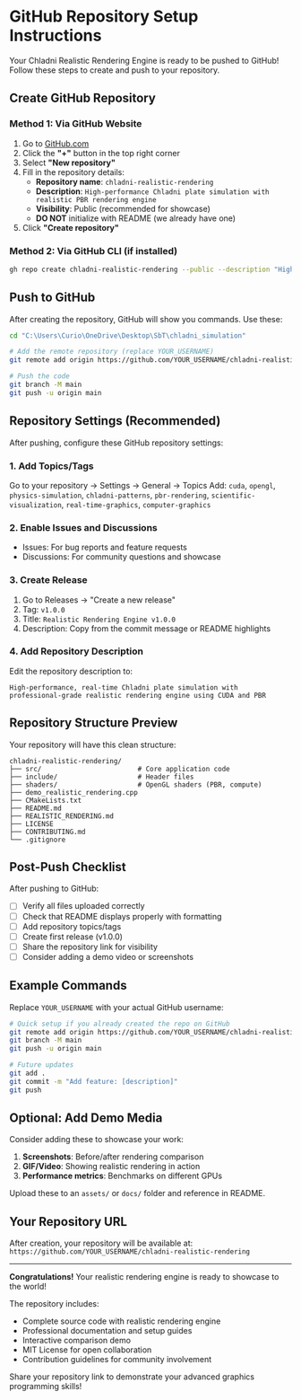 # GitHub Repository Setup Instructions

Your Chladni Realistic Rendering Engine is ready to be pushed to GitHub! Follow these steps to create and push to your repository.

## Create GitHub Repository

### Method 1: Via GitHub Website
1. Go to [GitHub.com](https://github.com)
2. Click the **"+"** button in the top right corner
3. Select **"New repository"**
4. Fill in the repository details:
   - **Repository name**: `chladni-realistic-rendering`
   - **Description**: `High-performance Chladni plate simulation with realistic PBR rendering engine`
   - **Visibility**: Public (recommended for showcase)
   - **DO NOT** initialize with README (we already have one)
5. Click **"Create repository"**

### Method 2: Via GitHub CLI (if installed)
```bash
gh repo create chladni-realistic-rendering --public --description "High-performance Chladni plate simulation with realistic PBR rendering engine"
```

## Push to GitHub

After creating the repository, GitHub will show you commands. Use these:

```bash
cd "C:\Users\Curio\OneDrive\Desktop\SbT\chladni_simulation"

# Add the remote repository (replace YOUR_USERNAME)
git remote add origin https://github.com/YOUR_USERNAME/chladni-realistic-rendering.git

# Push the code
git branch -M main
git push -u origin main
```

## Repository Settings (Recommended)

After pushing, configure these GitHub repository settings:

### 1. Add Topics/Tags
Go to your repository → Settings → General → Topics
Add: `cuda`, `opengl`, `physics-simulation`, `chladni-patterns`, `pbr-rendering`, `scientific-visualization`, `real-time-graphics`, `computer-graphics`

### 2. Enable Issues and Discussions
- Issues: For bug reports and feature requests
- Discussions: For community questions and showcase

### 3. Create Release
1. Go to Releases → "Create a new release"
2. Tag: `v1.0.0`
3. Title: `Realistic Rendering Engine v1.0.0`
4. Description: Copy from the commit message or README highlights

### 4. Add Repository Description
Edit the repository description to:
```
High-performance, real-time Chladni plate simulation with professional-grade realistic rendering engine using CUDA and PBR
```

## Repository Structure Preview

Your repository will have this clean structure:
```
chladni-realistic-rendering/
├── src/                        # Core application code
├── include/                    # Header files
├── shaders/                    # OpenGL shaders (PBR, compute)
├── demo_realistic_rendering.cpp
├── CMakeLists.txt
├── README.md
├── REALISTIC_RENDERING.md
├── LICENSE
├── CONTRIBUTING.md
└── .gitignore
```

## Post-Push Checklist

After pushing to GitHub:

- [ ] Verify all files uploaded correctly
- [ ] Check that README displays properly with formatting
- [ ] Add repository topics/tags
- [ ] Create first release (v1.0.0)
- [ ] Share the repository link for visibility
- [ ] Consider adding a demo video or screenshots

## Example Commands

Replace `YOUR_USERNAME` with your actual GitHub username:

```bash
# Quick setup if you already created the repo on GitHub
git remote add origin https://github.com/YOUR_USERNAME/chladni-realistic-rendering.git
git branch -M main
git push -u origin main

# Future updates
git add .
git commit -m "Add feature: [description]"
git push
```

## Optional: Add Demo Media

Consider adding these to showcase your work:
1. **Screenshots**: Before/after rendering comparison
2. **GIF/Video**: Showing realistic rendering in action
3. **Performance metrics**: Benchmarks on different GPUs

Upload these to an `assets/` or `docs/` folder and reference in README.

##  Your Repository URL

After creation, your repository will be available at:
`https://github.com/YOUR_USERNAME/chladni-realistic-rendering`

---

**Congratulations!** Your realistic rendering engine is ready to showcase to the world!

The repository includes:
- Complete source code with realistic rendering engine
- Professional documentation and setup guides  
- Interactive comparison demo
- MIT License for open collaboration
- Contribution guidelines for community involvement

Share your repository link to demonstrate your advanced graphics programming skills!